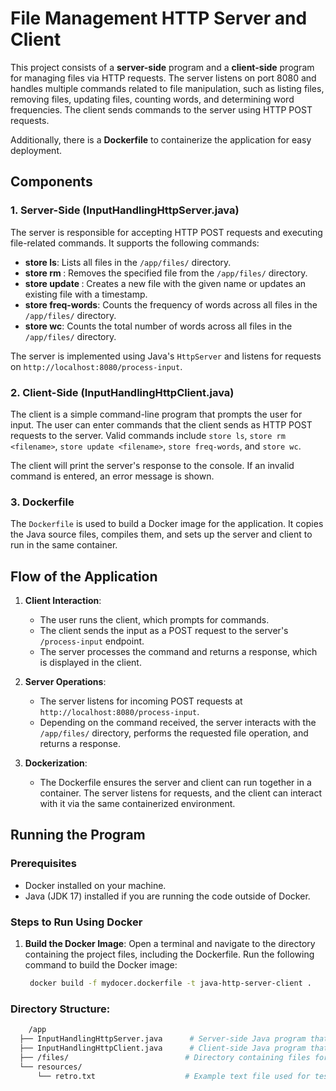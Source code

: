 # File Management HTTP Server and Client

This project consists of a **server-side** program and a **client-side** program for managing files via HTTP requests. The server listens on port 8080 and handles multiple commands related to file manipulation, such as listing files, removing files, updating files, counting words, and determining word frequencies. The client sends commands to the server using HTTP POST requests.

Additionally, there is a **Dockerfile** to containerize the application for easy deployment.

## Components

### 1. **Server-Side (InputHandlingHttpServer.java)**

The server is responsible for accepting HTTP POST requests and executing file-related commands. It supports the following commands:

- **store ls**: Lists all files in the `/app/files/` directory.
- **store rm <filename>**: Removes the specified file from the `/app/files/` directory.
- **store update <filename>**: Creates a new file with the given name or updates an existing file with a timestamp.
- **store freq-words**: Counts the frequency of words across all files in the `/app/files/` directory.
- **store wc**: Counts the total number of words across all files in the `/app/files/` directory.

The server is implemented using Java's `HttpServer` and listens for requests on `http://localhost:8080/process-input`.

### 2. **Client-Side (InputHandlingHttpClient.java)**

The client is a simple command-line program that prompts the user for input. The user can enter commands that the client sends as HTTP POST requests to the server. Valid commands include `store ls`, `store rm <filename>`, `store update <filename>`, `store freq-words`, and `store wc`.

The client will print the server's response to the console. If an invalid command is entered, an error message is shown.

### 3. **Dockerfile**

The `Dockerfile` is used to build a Docker image for the application. It copies the Java source files, compiles them, and sets up the server and client to run in the same container.

## Flow of the Application

1. **Client Interaction**: 
   - The user runs the client, which prompts for commands.
   - The client sends the input as a POST request to the server's `/process-input` endpoint.
   - The server processes the command and returns a response, which is displayed in the client.

2. **Server Operations**:
   - The server listens for incoming POST requests at `http://localhost:8080/process-input`.
   - Depending on the command received, the server interacts with the `/app/files/` directory, performs the requested file operation, and returns a response.

3. **Dockerization**:
   - The Dockerfile ensures the server and client can run together in a container. The server listens for requests, and the client can interact with it via the same containerized environment.

## Running the Program

### Prerequisites

- Docker installed on your machine.
- Java (JDK 17) installed if you are running the code outside of Docker.

### Steps to Run Using Docker

1. **Build the Docker Image**:
   Open a terminal and navigate to the directory containing the project files, including the Dockerfile. Run the following command to build the Docker image:
   ```bash
    docker build -f mydocer.dockerfile -t java-http-server-client .

### Directory Structure:
```bash
    /app
  ├── InputHandlingHttpServer.java      # Server-side Java program that handles file management commands.
  ├── InputHandlingHttpClient.java      # Client-side Java program that sends commands to the server.
  ├── /files/                          # Directory containing files for manipulation (e.g., for storing, reading).
  └── resources/
      └── retro.txt                    # Example text file used for testing word frequency commands.

